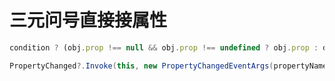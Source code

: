# 三元问号直接接属性


```js
condition ? (obj.prop !== null && obj.prop !== undefined ? obj.prop : defaultValue) : defaultValue
```

```c#
PropertyChanged?.Invoke(this, new PropertyChangedEventArgs(propertyName));
```